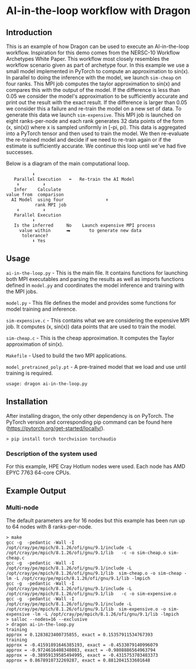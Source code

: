 # AI-in-the-loop workflow with Dragon 

## Introduction
This is an example of how Dragon can be used to execute an AI-in-the-loop workflow. Inspiration for this demo comes from the NERSC-10 Workflow Archetypes White Paper. This workflow most closely resembles the workflow scenario given as part of archetype four. In this example we use a small model implemented in PyTorch to compute an approximation to sin(x). In parallel to doing the inference with the model, we launch `sim-cheap` on four ranks. This MPI job computes the taylor approximation to sin(x) and compares this with the output of the model. If the difference is less than 0.05 we consider the model's approximation to be sufficiently accurate and print out the result with the exact result. If the difference is larger than 0.05 we consider this a failure and re-train the model on a new set of data. To generate this data we launch `sim-expensive`. This MPI job is launched on eight ranks-per-node and each rank generates 32 data points of the form (x, sin(x)) where x is sampled uniformly in [-pi, pi). This data is aggregated into a PyTorch tensor and then used to train the model. We then re-evaluate the re-trained model and decide if we need to re-train again or if the estimate is sufficiently accurate. We continue this loop until we've had five successes.

Below is a diagram of the main computational loop.
```
          ⬇
   Parallel Execution   ⬅   Re-train the AI Model
    ⬇         ⬇
   Infer    Calculate 
value from  comparison               
  AI Model  using four                ⬆
           rank MPI job
    ⬇         ⬇
   Parallel Execution
          ⬇
   Is the inferred     No    Launch expensive MPI process
     value within      ⮕       to generate new data 
      tolerance?
          ⬇ Yes
```          


## Usage

`ai-in-the-loop.py` - This is the main file. It contains functions for launching both MPI executables and parsing the results as well as imports functions defined in `model.py` and coordinates the model inference and training with the MPI jobs. 

`model.py` - This file defines the model and provides some functions for model training and inference. 

`sim-expensive.c` - This contains what we are considering the expensive MPI job. It computes (x, sin(x)) data points that are used to train the model.

`sim-cheap.c` - This is the cheap approximation. It computes the Taylor approximation of sin(x). 

`Makefile` - Used to build the two MPI applications.

`model_pretrained_poly.pt` - A pre-trained model that we load and use until training is required.

```
usage: dragon ai-in-the-loop.py
```

## Installation 

After installing dragon, the only other dependency is on PyTorch. The PyTorch version and corresponding pip command can be found here (https://pytorch.org/get-started/locally/). 

```
> pip install torch torchvision torchaudio
```

### Description of the system used

For this example, HPE Cray Hotlum nodes were used. Each node has AMD EPYC 7763 64-core CPUs.


## Example Output

### Multi-node

The default parameters are for 16 nodes but this example has been run up to 64 nodes with 8 ranks-per-node. 
```
> make
gcc -g  -pedantic -Wall -I /opt/cray/pe/mpich/8.1.26/ofi/gnu/9.1/include -L /opt/cray/pe/mpich/8.1.26/ofi/gnu/9.1/lib   -c -o sim-cheap.o sim-cheap.c
gcc -g  -pedantic -Wall -I /opt/cray/pe/mpich/8.1.26/ofi/gnu/9.1/include -L /opt/cray/pe/mpich/8.1.26/ofi/gnu/9.1/lib  sim-cheap.o -o sim-cheap -lm -L /opt/cray/pe/mpich/8.1.26/ofi/gnu/9.1/lib -lmpich
gcc -g  -pedantic -Wall -I /opt/cray/pe/mpich/8.1.26/ofi/gnu/9.1/include -L /opt/cray/pe/mpich/8.1.26/ofi/gnu/9.1/lib   -c -o sim-expensive.o 
gcc -g  -pedantic -Wall -I /opt/cray/pe/mpich/8.1.26/ofi/gnu/9.1/include -L /opt/cray/pe/mpich/8.1.26/ofi/gnu/9.1/lib  sim-expensive.o -o sim-expensive -lm -L /opt/cray/pe/mpich/8.1.26/ofi/gnu/9.1/lib -lmpich
> salloc --nodes=16 --exclusive
> dragon ai-in-the-loop.py
training
approx = 0.1283823400735855, exact = 0.15357911534767393
training
approx = -0.41591891646385193, exact = -0.4533079140996079
approx = -0.9724616408348083, exact = -0.9808886564963794
approx = -0.38959139585494995, exact = -0.4315753703483373
approx = 0.8678910732269287, exact = 0.8812041533601648
```
